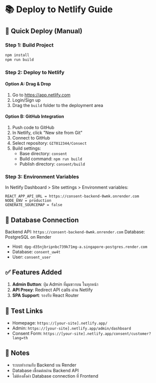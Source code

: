 # 📚 Deploy to Netlify Guide

## 🚀 Quick Deploy (Manual)

### Step 1: Build Project
```bash
npm install
npm run build
```

### Step 2: Deploy to Netlify

#### Option A: Drag & Drop
1. Go to https://app.netlify.com
2. Login/Sign up
3. Drag the `build` folder to the deployment area

#### Option B: GitHub Integration
1. Push code to GitHub
2. In Netlify, click "New site from Git"
3. Connect to GitHub
4. Select repository: `GIT012344/Consect`
5. Build settings:
   - Base directory: `consent`
   - Build command: `npm run build`
   - Publish directory: `consent/build`

### Step 3: Environment Variables
In Netlify Dashboard > Site settings > Environment variables:

```
REACT_APP_API_URL = https://consent-backend-0wmk.onrender.com
NODE_ENV = production
GENERATE_SOURCEMAP = false
```

## 🔗 Database Connection
Backend API: `https://consent-backend-0wmk.onrender.com`
Database: PostgreSQL on Render
- Host: `dpg-d35njbripnbc739k71mg-a.singapore-postgres.render.com`
- Database: `consent_uw4t`
- User: `consent_user`

## ✅ Features Added
1. **Admin Button**: ปุ่ม Admin ที่มุมขวาบน ในทุกหน้า
2. **API Proxy**: Redirect API calls ผ่าน Netlify
3. **SPA Support**: รองรับ React Router

## 🎯 Test Links
- Homepage: `https://[your-site].netlify.app/`
- Admin: `https://[your-site].netlify.app/admin/dashboard`
- Consent Form: `https://[your-site].netlify.app/consent/customer?lang=th`

## 📝 Notes
- ระบบทำงานกับ Backend บน Render
- Database เชื่อมต่อผ่าน Backend API
- ไม่ต้องตั้งค่า Database connection ที่ Frontend
